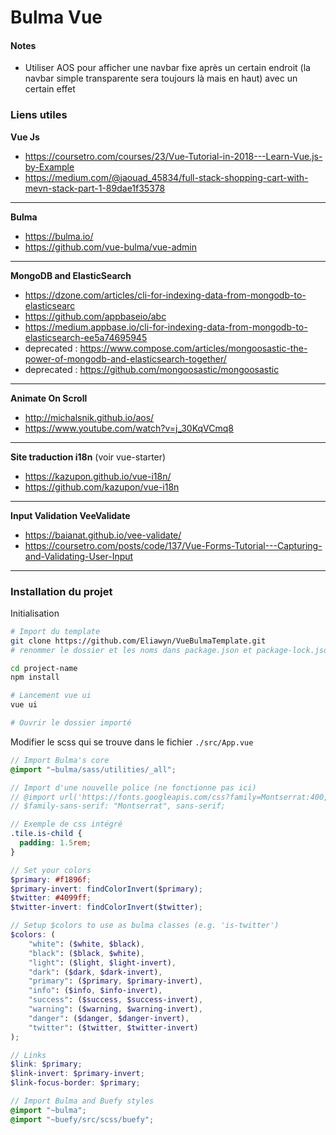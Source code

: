 # Bulma Vue

#### Notes
  - Utiliser AOS pour afficher une navbar fixe après un certain endroit (la navbar simple transparente sera toujours là mais en haut) avec un certain effet

### Liens utiles
**Vue Js**
 - https://coursetro.com/courses/23/Vue-Tutorial-in-2018---Learn-Vue.js-by-Example
 - https://medium.com/@jaouad_45834/full-stack-shopping-cart-with-mevn-stack-part-1-89dae1f35378
---
**Bulma**
 - https://bulma.io/
 - https://github.com/vue-bulma/vue-admin
---
**MongoDB and ElasticSearch**
 - https://dzone.com/articles/cli-for-indexing-data-from-mongodb-to-elasticsearc
 - https://github.com/appbaseio/abc
 - https://medium.appbase.io/cli-for-indexing-data-from-mongodb-to-elasticsearch-ee5a74695945
 - deprecated : https://www.compose.com/articles/mongoosastic-the-power-of-mongodb-and-elasticsearch-together/
 - deprecated : https://github.com/mongoosastic/mongoosastic
---
**Animate On Scroll**
 - http://michalsnik.github.io/aos/
 - https://www.youtube.com/watch?v=j_30KqVCmq8
---
**Site traduction i18n** (voir vue-starter)
 - https://kazupon.github.io/vue-i18n/
 - https://github.com/kazupon/vue-i18n
---
**Input Validation VeeValidate**
 - https://baianat.github.io/vee-validate/
 - https://coursetro.com/posts/code/137/Vue-Forms-Tutorial---Capturing-and-Validating-User-Input
---

### Installation du projet
Initialisation
```bash
# Import du template
git clone https://github.com/Eliawyn/VueBulmaTemplate.git
# renommer le dossier et les noms dans package.json et package-lock.json

cd project-name
npm install

# Lancement vue ui
vue ui

# Ouvrir le dossier importé
```

Modifier le scss qui se trouve dans le fichier `./src/App.vue`
```scss
// Import Bulma's core
@import "~bulma/sass/utilities/_all";

// Import d'une nouvelle police (ne fonctionne pas ici)
// @import url('https://fonts.googleapis.com/css?family=Montserrat:400,700,900');
// $family-sans-serif: "Montserrat", sans-serif;

// Exemple de css intégré
.tile.is-child {
  padding: 1.5rem;
}

// Set your colors
$primary: #f1896f;
$primary-invert: findColorInvert($primary);
$twitter: #4099ff;
$twitter-invert: findColorInvert($twitter);

// Setup $colors to use as bulma classes (e.g. 'is-twitter')
$colors: (
    "white": ($white, $black),
    "black": ($black, $white),
    "light": ($light, $light-invert),
    "dark": ($dark, $dark-invert),
    "primary": ($primary, $primary-invert),
    "info": ($info, $info-invert),
    "success": ($success, $success-invert),
    "warning": ($warning, $warning-invert),
    "danger": ($danger, $danger-invert),
    "twitter": ($twitter, $twitter-invert)
);

// Links
$link: $primary;
$link-invert: $primary-invert;
$link-focus-border: $primary;

// Import Bulma and Buefy styles
@import "~bulma";
@import "~buefy/src/scss/buefy";
```